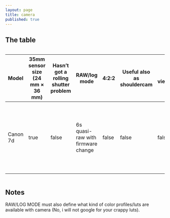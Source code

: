 ```yaml
---
layout: page
title: camera
published: true
---
```


## The table

<div style="overflow-x:auto;">
<table>
  <thead>
    <tr>
      <th>Model</th>
      <th>35mm sensor size (24 mm × 36 mm)</th>
      <th>Hasn’t got a rolling shutter problem</th>
      <th>RAW/log mode</th>
      <th>4:2:2</th>
      <th>Useful also as shouldercam</th>
      <th>Real viewfinder</th>
      <th>Can be wifi controled with Android tablet</th>
      <th>Price</th>
      <th>Lens mount</th>
      <th>Ultra fast smart auto face-detection-real-time-tracking focus</th>
      <th>pros &amp; cons</th>
    </tr>
  </thead>
  <tbody>
    <tr>
      <td>Canon 7d</td>
      <td>true</td>
      <td>false</td>
      <td>6s quasi-raw with firmware change</td>
      <td>false</td>
      <td>false</td>
      <td>false</td>
      <td>false (but there is usb way)</td>
      <td>good</td>
      <td>Canon EF/EF-S</td>
      <td>In your dream</td>
      <td>old, can’t really be considered HD (due to crappy h.264 recording format), no canon audio inputs.</td>
    </tr>
  </tbody>
</table>
</div>

## Notes

RAW/LOG MODE must also define what kind of color profiles/luts are available with camera (No, i will not google for your crappy luts).
